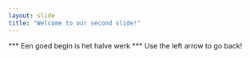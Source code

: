 ```yaml
---
layout: slide
title: "Welcome to our second slide!"
---
```

*** Een goed begin is het halve werk ***
Use the left arrow to go back!
